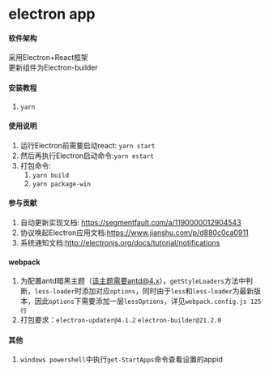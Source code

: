 # electron app

#### 软件架构
采用Electron+React框架<br>
更新组件为Electron-builder


#### 安装教程

1. `yarn`

#### 使用说明

1. 运行Electron前需要启动react:
    `yarn start`
2. 然后再执行Electron启动命令:`yarn estart`
3. 打包命令:
    1. `yarn build`
    1. `yarn package-win`

#### 参与贡献

1. 自动更新实现文档: https://segmentfault.com/a/1190000012904543
2. 协议唤起Electron应用文档:https://www.jianshu.com/p/d880c0ca0911
3. 系统通知文档:http://electronjs.org/docs/tutorial/notifications

#### webpack
1. 为配置antd暗黑主题（该主题需要antd@4.x），`getStyleLoaders`方法中判断，`less-loader`时添加对应`options`，同时由于`less`和`less-loader`为最新版本，因此`options`下需要添加一层`lessOptions`，详见`webpack.config.js 125行`
2. 打包要求：`electron-updater@4.1.2` `electron-builder@21.2.0 `

#### 其他
1. `windows powershell`中执行`get-StartApps`命令查看设置的appid